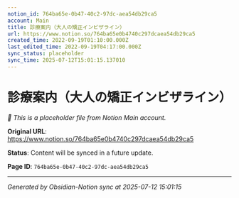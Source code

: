```yaml
---
notion_id: 764ba65e-0b47-40c2-97dc-aea54db29ca5
account: Main
title: 診療案内（大人の矯正インビザライン）
url: https://www.notion.so/764ba65e0b4740c297dcaea54db29ca5
created_time: 2022-09-19T01:10:00.000Z
last_edited_time: 2022-09-19T04:17:00.000Z
sync_status: placeholder
sync_time: 2025-07-12T15:01:15.137010
---
```


# 診療案内（大人の矯正インビザライン）

*🔄 This is a placeholder file from Notion Main account.*

**Original URL**: https://www.notion.so/764ba65e0b4740c297dcaea54db29ca5

**Status**: Content will be synced in a future update.

**Page ID**: `764ba65e-0b47-40c2-97dc-aea54db29ca5`

---

*Generated by Obsidian-Notion sync at 2025-07-12 15:01:15*
